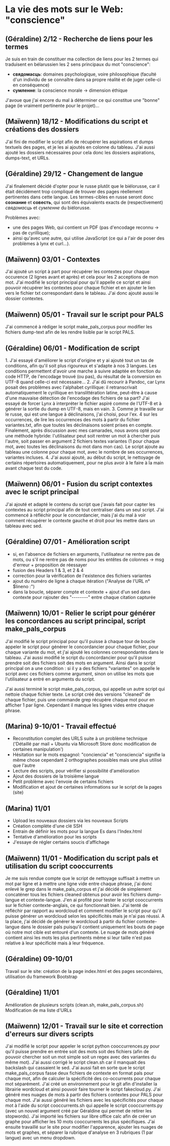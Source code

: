 # La vie des mots sur le Web: "conscience"

## (Géraldine) 2/12 - Recherche de liens pour les termes

Je suis en train de constituer ma collection de liens pour les 2 termes qui traduisent en bélarussien les 2 sens principaux du mot "conscience":

- **свядомасць**: domaines psychologique, voire philosophique (faculté d'un individu de se connaître dans sa propre réalité et de juger celle-ci en conséquence)
- **сумленне**: la conscience morale -> dimension éthique

J'avoue que j'ai encore du mal à déterminer ce qui constitue une "bonne" page (ie vraiment pertinente pour le projet)...


## (Maïwenn) 18/12 - Modifications du script et créations des dossiers

J'ai fini de modifier le script afin de récupérer les aspirations et dumps textuels des pages, et je les ai ajoutés en colonne du tableau. J'ai aussi ajouté les dossiers nécessaires pour cela donc les dossiers aspirations, dumps-text, et URLs.


## (Géraldine) 29/12 - Changement de langue

J'ai finalement décidé d'opter pour le russe plutôt que le biélorusse, car il était décidément trop compliqué de trouver des pages réellement pertinentes dans cette langue.
Les termes-cibles en russe seront donc **сознание** et **совесть**, qui sont des équivalents exacts de (respectivement) *свядомасць* et *сумленне* du biélorusse.

Problèmes avec:
* une des pages Web, qui contient un PDF (pas d'encodage reconnu -> pas de cyrillique);
* ainsi qu'avec une autre, qui utilise JavaScript (ce qui a l'air de poser des problèmes à lynx et curl...).

## (Maïwenn) 03/01 - Contextes

J'ai ajouté un script à part pour récupérer les contextes pour chaque occurence (2 lignes avant et après) et cela pour les 2 acceptions de mon mot. J'ai modifié le script principal pour qu'il appelle ce script et ainsi pouvoir récupérer les contextes pour chaque fichier et en ajouter le lien vers le fichier txt correspondant dans le tableau. J'ai donc ajouté aussi le dossier contextes.

## (Maïwenn) 05/01 - Travail sur le script pour PALS

J'ai commencé à rédiger le script make_pals_corpus pour modifier les fichiers dump-text afin de les rendre lisible par le script PALS.

## (Géraldine) 06/01 - Modification de script

1.⁠ ⁠J'ai essayé d'améliorer le script d'origine et y ai ajouté tout un tas de conditions, afin qu'il soit plus rigoureux et s'adapte à nos 3 langues. Les conditions permettent d'avoir une marche à suivre adaptée en fonction du code HTTP, de l'encodage trouvé (ou pas), du résultat de la conversion en UTF-8 quand celle-ci est nécessaire...
2. J'ai dû recourir à Pandoc, car Lynx posait des problèmes avec l'alphabet cyrillique: il retranscrivait automatiquement le cyrillique en translittération latine, peut-être à cause d'une mauvaise détection de l'encodage des fichiers de sa part? J'ai essayé de forcer Lynx à interpréter le fichier aspiré comme de l'UTF-8 et à générer la sortie du dump en UTF-8, mais en vain.
3.⁠ ⁠Comme je travaille sur le russe, qui est une langue à déclinaisons, j'ai choisi, pour l'ex. 4 sur les occurrences, de lire les occurrences des mots à partir du fichier variantes.txt, afin que toutes les déclinaisons soient prises en compte. Finalement, après discussion avec mes camarades, nous avons opté pour une méthode hybride: l'utilisateur peut soit rentrer un mot à chercher puis l'autre, soit passer en argument 2 fichiers textes variantes (1 pour chaque mot, avec toutes les déclinaisons du mot dans mon cas). Le script ajoute au tableau une colonne pour chaque mot, avec le nombre de ses occurrences, variantes incluses.
4.⁠ ⁠J'ai aussi ajouté, au début du script, le nettoyage de certains répertoires automatiquement, pour ne plus avoir à le faire à la main avant chaque test du code.

## (Maïwenn) 06/01 - Fusion du script contextes avec le script principal

J'ai ajouté et adapté le contenu du script que j'avais fait pour capter les contextes au script principal afin de tout centraliser dans un seul script. J'ai commencé à réfléchir pour le concordancier, mais j'ai du mal à voir comment récupérer le contexte gauche et droit pour les mettre dans un tableau avec sed.

## (Géraldine) 07/01 - Amélioration script

- si, en l'absence de fichiers en arguments, l'utilisateur ne rentre pas de mots, ou s'il ne rentre pas de noms pour les entêtes de colonnes -> msg d'erreur + proposition de réessayer 
- fusion des Headers 1 & 3, et 2 & 4
- correction pour la vérification de l'existence des fichiers variantes
- ajout du numéro de ligne à chaque itération ("Analyse de l'URL n°$lineno :")
- dans la boucle, séparer compte et contexte + ajout d'un sed dans contexte pour rajouter des "--------" entre chaque citation capturée

## (Maïwenn) 10/01 - Relier le script pour générer les concordances au script principal, script make_pals_corpus

J'ai modifié le script principal pour qu'il puisse à chaque tour de boucle appeler le script pour générer le concordancier pour chaque fichier, pour chaque variante du mot, et j'ai ajouté les colonnes correspondantes dans le tableau. J'ai aussi modifié le script du concordancier pour qu'il puisse prendre soit des fichiers soit des mots en argument. Ainsi dans le script principal on a une condition : si il y a des fichiers "variantes" on appelle le script avec ces fichiers comme argument, sinon on utilise les mots que l'utilisateur a entré en arguments du script.

J'ai aussi terminé le script make_pals_corpus, qui appelle un autre script qui nettoie chaque fichier texte. Le script créé des versions "cleaned" de chaque fichier, puis une commande grep récupère chaque mot pour en afficher 1 par ligne. Cependant il manque les lignes vides entre chaque phrase.

## (Marina) 9-10/01 - Travail effectué

- Reconstitution complet des URLS suite à un problème technique ('Détaillé par mail + Ubuntu via Microsoft Store donc modification de certaines manipulation')
- Hésitation sur le mots espagnol: "conciencia" et "consciencia" signifie la même chose cependant 2 orthographes possibles mais une plus utilisé que l'autre
- Lecture des scripts, pour vérifier si possibilité d'amélioration
- Ajout des dossiers de la troisième langue 
- Petit problème avec l'envoie de certains fichiers
- Modification et ajout de certaines informations sur le script de la pages (site) 

## (Marina) 11/01 

- Upload les nouveaux dossiers via les nouveaux Scripts
- Création complète d'une clé SSH
- Entrain de définir les mots pour la langue Es dans l'Index.html
- Tentative d'amélioration pour les scripts
- J'essaye de régler certains soucis d'affichage

## (Maïwenn) 11/01 - Modification du script pals et utilisation du script cooccurrents

Je me suis rendue compte que le script de nettoyage suffisait à mettre un mot par ligne et à mettre une ligne vide entre chaque phrase, j'ai donc enlevé le grep dans le make_pals_corpus et j'ai décidé de simplement concaténer tous les fichiers cleaned obtenus pour avoir les fichiers dump-langue et contexte-langue. J'en ai profité pour tester le script cooccurrents sur le fichier contexte-anglais, ce qui fonctionnait bien. J'ai tenté de réfléchir par rapport au wordcloud et comment modifier le script pour qu'il puisse générer un wordcloud selon les spécificités mais je n'ai pas réussi. A la place, j'ai décidé de générer le wordcloud à partir du fichier contexte-langue dans le dossier pals puisqu'il contient uniquement les bouts de page où notre mot cible est entouré d'un contexte. Le nuage de mots généré contient ainsi les mots les plus pertinents même si leur taille n'est pas relative à leur spécificité mais à leur fréquence.


## (Géraldine) 09-10/01

Travail sur le site: création de la page index.html et des pages secondaires, utilisation du framework Bootstrap


## (Géraldine) 11/01

Amélioration de plusieurs scripts (clean.sh, make_pals_corpus.sh)
Modification de ma liste d'URLs

## (Maïwenn) 12/01 - Travail sur le site et correction d'erreurs sur divers scripts

J'ai modifié le script pour appeler le script python cooccurrences.py pour qu'il puisse prendre en entrée soit des mots soit des fichiers (afin de pouvoir chercher soit un mot simple soit un regex avec des variantes du même mot). J'ai aussi corrigé le script clean.sh car il manquait des backslash qui cassaient le sed. J'ai aussi fait en sorte que le script make_pals_corpus fasse deux fichiers de contexte en format pals pour chaque mot, afin de calculer la spécificité des co-occurrents pour chaque mot séparément. J'ai créé un environnement pour le git afin d'installer la librairie wordcloud et ainsi pouvoir faire tourner le script fakecloud.py. J'ai généré mes nuages de mots à partir des fichiers contextes pour PALS pour chaque mot. J'ai aussi généré les fichiers avec les spécificités pour chaque mot à l'aide du script cooccurrents.sh qui appelle le script cooccurrents.py (avec un nouvel argument créé par Géraldine qui permet de retirer les stopwords). J'ai importé les fichiers sur libre office calc afin de créer un graphe pour afficher les 10 mots cooccurrents les plus spécifiques. J'ai ensuite travaillé sur le site pour modifier l'apparence, ajouter les nuages de mots et graphes, et séparer la rubrique d'analyse en 3 rubriques (1 par langue) avec un menu dropdown.



